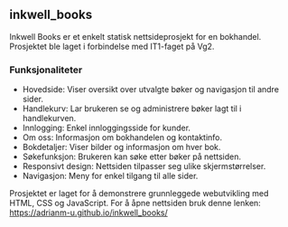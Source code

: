 ## inkwell_books
Inkwell Books er et enkelt statisk nettsideprosjekt for en bokhandel. Prosjektet ble laget i forbindelse med IT1-faget på Vg2.  

### Funksjonaliteter
- Hovedside: Viser oversikt over utvalgte bøker og navigasjon til andre sider.
- Handlekurv: Lar brukeren se og administrere bøker lagt til i handlekurven.
- Innlogging: Enkel innloggingsside for kunder.
- Om oss: Informasjon om bokhandelen og kontaktinfo.
- Bokdetaljer: Viser bilder og informasjon om hver bok.
- Søkefunksjon: Brukeren kan søke etter bøker på nettsiden.
- Responsivt design: Nettsiden tilpasser seg ulike skjermstørrelser.
- Navigasjon: Meny for enkel tilgang til alle sider.

Prosjektet er laget for å demonstrere grunnleggede webutvikling med HTML, CSS og JavaScript.
For å åpne nettsiden bruk denne lenken: https://adrianm-u.github.io/inkwell_books/
